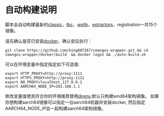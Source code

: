 自动构建说明
========================================
脚本会自动构建最新的[classic][1]，[tbc][2]，[wotlk][3]，[extractors][4]，registration一共15个镜像。

[1]: https://github.com/cmangos/mangos-classic "classic"
[2]: https://github.com/cmangos/mangos-tbc "tbc"
[3]: https://github.com/cmangos/mangos-wotlk "wotlk"
[4]: https://github.com/cmangos/issues/wiki/Installation-Instructions#compiling-cmangos-nix--macos "extractors"
[5]: https://docs.docker.com/get-docker "docker"
[6]: https://github.com/direnv/direnv
请先确认是否已安装[docker][5]，确认安后执行：



```shell
git clone https://github.com/king607267/cmangos-wrapper.git && cd cmangos-wrapper/docker/build  && docker login && ./auto-build.sh
```
可以在环境变量中指定指定如下可选值:
```shell
export HTTP_PROXY=http://proxy:1111
export HTTPS_PROXY=http://proxy:1111
export NO_PROXY=localhost,127.0.0.1
export AARCH64_NODE_IP=192.168.1.1
```
修改变量值使其符合你的环境推荐使用[direnv][6],默认只构建amd64架构镜像。 如果你想构建aarch64镜像可以指定一台aarch64机器并安装docker,
然后指定AARCH64_NODE_IP会一起构建aarch64架构镜像。
